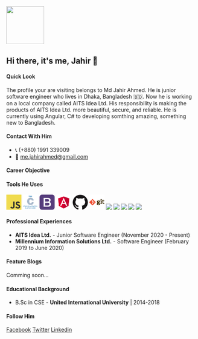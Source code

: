 <img src="https://media-exp1.licdn.com/dms/image/C5103AQGgiv7bsJvXIQ/profile-displayphoto-shrink_200_200/0/1581490807749?e=1619049600&v=beta&t=HtympZKgRi6ZFLglqKoVm_k6vyF0nvIUuiPgY2OLJrA" width="100" height="100">  

## Hi there, it's me, Jahir 👋


#### Quick Look
The profile your are visiting belongs to Md Jahir Ahmed. He is junior software engineer who lives in Dhaka, Bangladesh 🇧🇩. Now he is working on a local company called AITS Idea Ltd. His responsibility is making the products of AITS Idea Ltd. more beautiful, secure, and reliable. He is currently using Angular, C# to developing somthing amazing, something new to Bangladesh.

#### Contact With Him

- 📞 (+880) 1991 339009
- 💌 me.jahirahmed@gmail.com

#### Career Objective

#### Tools He Uses

<code><img src="https://raw.githubusercontent.com/github/explore/80688e429a7d4ef2fca1e82350fe8e3517d3494d/topics/javascript/javascript.png" height="40"></code>
<code><img src="https://raw.githubusercontent.com/github/explore/80688e429a7d4ef2fca1e82350fe8e3517d3494d/topics/c/c.png" height="40"></code>
<code><img src="https://raw.githubusercontent.com/github/explore/80688e429a7d4ef2fca1e82350fe8e3517d3494d/topics/bootstrap/bootstrap.png" height="40"></code>
<code><img src="https://raw.githubusercontent.com/github/explore/80688e429a7d4ef2fca1e82350fe8e3517d3494d/topics/angular/angular.png" height="40"></code>
<code><img src="https://raw.githubusercontent.com/github/explore/78df643247d429f6cc873026c0622819ad797942/topics/github/github.png" height="40"></code>
<code><img src="https://raw.githubusercontent.com/github/explore/80688e429a7d4ef2fca1e82350fe8e3517d3494d/topics/git/git.png" height="40"></code>
<code><img src="https://www.techbaz.org/Course/img/csharp-logo.png" height="40"></code>
<code><img src="https://upload.wikimedia.org/wikipedia/commons/thumb/9/9a/Laravel.svg/1200px-Laravel.svg.png" height="40"></code>
<code><img src="https://resources.jetbrains.com/storage/products/webstorm/img/meta/webstorm_logo_300x300.png" height="40"></code>
<code><img src="https://resources.jetbrains.com/storage/products/phpstorm/img/meta/phpstorm_logo_300x300.png" height="40"></code>
<code><img src="https://upload.wikimedia.org/wikipedia/commons/thumb/e/e4/Visual_Studio_2013_Logo.svg/580px-Visual_Studio_2013_Logo.svg.png" height="40"></code>



#### Professional Experiences

- **AITS Idea Ltd.** - Junior Software Engineer (November 2020 - Present)
- **Millennium Information Solutions Ltd.** - Software Engineer (February 2019 to June 2020)

<!--#### Feature Projects
1. App Presentation : [Live](https://lifeoflikhon.github.io/app-presentation) - [Source Code](https://github.com/lifeoflikhon/app-presentation)
2. AITS Website : [Live](https://aitsidea.com)
3. Personal Website: [Live](https://jahir509.github.io) -->

#### Feature Blogs

Comming soon...

#### Educational Background

- B.Sc in CSE - **United International University** | 2014-2018

<!--#### Jahir and Opensource
 
[![My github stats](https://github-readme-stats.anuraghazra1.vercel.app/api?username=lifeoflikhon&show_icons=true)](https://github.com/lifeoflikhon/github-readme-stats)-->

#### Follow Him

[Facebook](https://fb.com/zahir.ahmed.7315) [Twitter](https://twitter.com/jahir509) [Linkedin](https://www.linkedin.com/in/jahir509)

